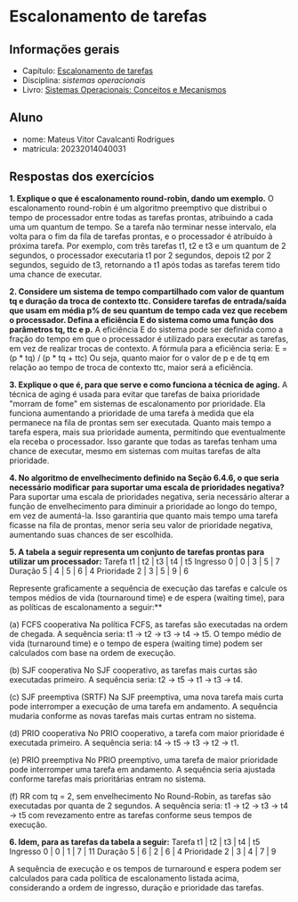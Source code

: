 # Escalonamento de tarefas

## Informações gerais

- Capítulo: [Escalonamento de tarefas](https://wiki.inf.ufpr.br/maziero/lib/exe/fetch.php?media=socm:socm-06.pdf)
- Disciplina: *sistemas operacionais*
- Livro: [Sistemas Operacionais: Conceitos e Mecanismos](https://wiki.inf.ufpr.br/maziero/doku.php?id=socm:start)

## Aluno

- nome: Mateus Vitor Cavalcanti Rodrigues
- matrícula: 20232014040031

## Respostas dos exercícios

**1. Explique o que é escalonamento round-robin, dando um exemplo.**
O escalonamento round-robin é um algoritmo preemptivo que distribui o tempo de processador entre todas as tarefas prontas, atribuindo a cada uma um quantum de tempo. Se a tarefa não terminar nesse intervalo, ela volta para o fim da fila de tarefas prontas, e o processador é atribuído à próxima tarefa. Por exemplo, com três tarefas t1, t2 e t3 e um quantum de 2 segundos, o processador executaria t1 por 2 segundos, depois t2 por 2 segundos, seguido de t3, retornando a t1 após todas as tarefas terem tido uma chance de executar.

**2. Considere um sistema de tempo compartilhado com valor de quantum tq e duração da troca de contexto ttc. Considere tarefas de entrada/saída que usam em média p% de seu quantum de tempo cada vez que recebem o processador. Defina a eficiência E do sistema como uma função dos parâmetros tq, ttc e p.**
A eficiência E do sistema pode ser definida como a fração do tempo em que o processador é utilizado para executar as tarefas, em vez de realizar trocas de contexto. A fórmula para a eficiência seria:
E = (p * tq) / (p * tq + ttc)
Ou seja, quanto maior for o valor de p e de tq em relação ao tempo de troca de contexto ttc, maior será a eficiência.

**3. Explique o que é, para que serve e como funciona a técnica de aging.**
A técnica de aging é usada para evitar que tarefas de baixa prioridade "morram de fome" em sistemas de escalonamento por prioridade. Ela funciona aumentando a prioridade de uma tarefa à medida que ela permanece na fila de prontas sem ser executada. Quanto mais tempo a tarefa espera, mais sua prioridade aumenta, permitindo que eventualmente ela receba o processador. Isso garante que todas as tarefas tenham uma chance de executar, mesmo em sistemas com muitas tarefas de alta prioridade.

**4. No algoritmo de envelhecimento definido na Seção 6.4.6, o que seria necessário modificar para suportar uma escala de prioridades negativa?**
Para suportar uma escala de prioridades negativa, seria necessário alterar a função de envelhecimento para diminuir a prioridade ao longo do tempo, em vez de aumentá-la. Isso garantiria que quanto mais tempo uma tarefa ficasse na fila de prontas, menor seria seu valor de prioridade negativa, aumentando suas chances de ser escolhida.

**5. A tabela a seguir representa um conjunto de tarefas prontas para utilizar um processador:**
Tarefa t1 | t2 | t3 | t4 | t5
Ingresso 0 | 0 | 3 | 5 | 7
Duração 5 | 4 | 5 | 6 | 4
Prioridade 2 | 3 | 5 | 9 | 6

Represente graficamente a sequência de execução das tarefas e calcule os tempos médios de vida (tournaround time) e de espera (waiting time), para as políticas de escalonamento a seguir:**

(a) FCFS cooperativa
Na política FCFS, as tarefas são executadas na ordem de chegada. A sequência seria: t1 → t2 → t3 → t4 → t5. O tempo médio de vida (turnaround time) e o tempo de espera (waiting time) podem ser calculados com base na ordem de execução.

(b) SJF cooperativa
No SJF cooperativo, as tarefas mais curtas são executadas primeiro. A sequência seria: t2 → t5 → t1 → t3 → t4.

(c) SJF preemptiva (SRTF)
Na SJF preemptiva, uma nova tarefa mais curta pode interromper a execução de uma tarefa em andamento. A sequência mudaria conforme as novas tarefas mais curtas entram no sistema.

(d) PRIO cooperativa
No PRIO cooperativo, a tarefa com maior prioridade é executada primeiro. A sequência seria: t4 → t5 → t3 → t2 → t1.

(e) PRIO preemptiva
No PRIO preemptivo, uma tarefa de maior prioridade pode interromper uma tarefa em andamento. A sequência seria ajustada conforme tarefas mais prioritárias entram no sistema.

(f) RR com tq = 2, sem envelhecimento
No Round-Robin, as tarefas são executadas por quanta de 2 segundos. A sequência seria: t1 → t2 → t3 → t4 → t5 com revezamento entre as tarefas conforme seus tempos de execução.

**6. Idem, para as tarefas da tabela a seguir:**
Tarefa t1 | t2 | t3 | t4 | t5
Ingresso 0 | 0 | 1 | 7 | 11
Duração 5 | 6 | 2 | 6 | 4
Prioridade 2 | 3 | 4 | 7 | 9

A sequência de execução e os tempos de turnaround e espera podem ser calculados para cada política de escalonamento listada acima, considerando a ordem de ingresso, duração e prioridade das tarefas.